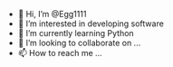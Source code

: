 - 👋 Hi, I’m @Egg1111
- 👀 I’m interested in developing software
- 🌱 I’m currently learning Python
- 💞️ I’m looking to collaborate on ...
- 📫 How to reach me ...

<!---
Egg1111/Egg1111 is a ✨ special ✨ repository because its `README.md` (this file) appears on your GitHub profile.
You can click the Preview link to take a look at your changes.
--->
